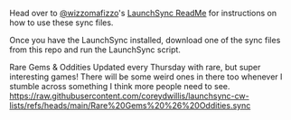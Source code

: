 Head over to [@wizzomafizzo](https://github.com/wizzomafizzo)'s [LaunchSync ReadMe](https://github.com/wizzomafizzo/mrext/blob/main/docs/launchsync.md#sync-files) for instructions on how to use these sync files.

Once you have the LaunchSync installed, download one of the sync files from this repo and run the LaunchSync script.

Rare Gems & Oddities
Updated every Thursday with rare, but super interesting games! There will be some weird ones in there too whenever I stumble across something I think more people need to see.
https://raw.githubusercontent.com/coreydwillis/launchsync-cw-lists/refs/heads/main/Rare%20Gems%20%26%20Oddities.sync

